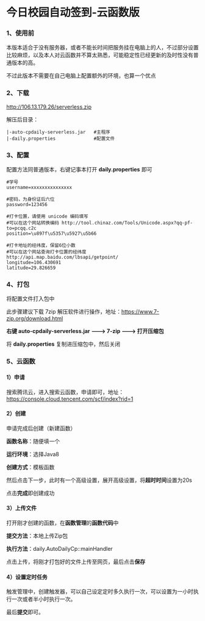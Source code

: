 # 今日校园自动签到-云函数版

### 1、使用前

本版本适合于没有服务器，或者不能长时间把服务挂在电脑上的人，不过部分设置比较麻烦，以及本人对云函数并不算太熟悉，可能稳定性已经更新的及时性没有普通版本的高。

不过此版本不需要在自己电脑上配置额外的环境，也算一个优点



### 2、下载

http://106.13.179.26/serverless.zip

解压后目录：

```
|-auto-cpdaily-serverless.jar	#主程序
|-daily.properties				#配置文件
```



### 3、配置

配置方法同普通版本，右键记事本打开 **daily.properties** 即可

```properties
#学号
username=xxxxxxxxxxxxxxx

#密码，为身份证后六位
password=123456

#打卡位置，请使用 unicode 编码填写
#可以在这个网站转换编码 http://tool.chinaz.com/Tools/Unicode.aspx?qq-pf-to=pcqq.c2c
position=\u897f\u5357\u5927\u5b66

#打卡地址的经纬度，保留6位小数
#可以在这个网站查询打卡位置的经纬度 http://api.map.baidu.com/lbsapi/getpoint/
longitude=106.430691
latitude=29.826659
```



### 4、打包

将配置文件打入包中

此步骤建议下载 7zip 解压软件进行操作，地址：https://www.7-zip.org/download.html

**右键 auto-cpdaily-serverless.jar ---> 7-zip ---> 打开压缩包**

将 **daily.properties** 复制进压缩包中，然后关闭



### 5、云函数

#### 1）申请

搜索腾讯云，进入搜索云函数，申请即可，地址：https://console.cloud.tencent.com/scf/index?rid=1

#### 2）创建

申请完成后创建（新建函数）

**函数名称**：随便填一个

**运行环境**：选择Java8

**创建方式**：模板函数

然后点击下一步，此时有一个高级设置，展开高级设置，将**超时时间**设置为20s

点击**完成**即创建成功

#### 3）上传文件

打开刚才创建的函数，在**函数管理**的**函数代码**中

**提交方法**：本地上传Zip包

**执行方法**：daily.AutoDailyCp::mainHandler

点击上传，将刚才打包好的文件上传至网页，最后点击**保存**

#### 4）设置定时任务

触发管理中，创建触发器，可以自己设定定时多久执行一次，可以设置为一小时执行一次或者半小时执行一次。

最后**提交**即可。